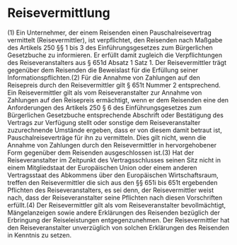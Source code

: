# Reisevermittlung

(1) Ein Unternehmer, der einem Reisenden einen Pauschalreisevertrag vermittelt (Reisevermittler), ist verpflichtet, den Reisenden nach Maßgabe des Artikels 250 §§ 1 bis 3 des Einführungsgesetzes zum Bürgerlichen Gesetzbuche zu informieren. Er erfüllt damit zugleich die Verpflichtungen des Reiseveranstalters aus § 651d Absatz 1 Satz 1. Der Reisevermittler trägt gegenüber dem Reisenden die Beweislast für die Erfüllung seiner Informationspflichten.(2) Für die Annahme von Zahlungen auf den Reisepreis durch den Reisevermittler gilt § 651t Nummer 2 entsprechend. Ein Reisevermittler gilt als vom Reiseveranstalter zur Annahme von Zahlungen auf den Reisepreis ermächtigt, wenn er dem Reisenden eine den Anforderungen des Artikels 250 § 6 des Einführungsgesetzes zum Bürgerlichen Gesetzbuche entsprechende Abschrift oder Bestätigung des Vertrags zur Verfügung stellt oder sonstige dem Reiseveranstalter zuzurechnende Umstände ergeben, dass er von diesem damit betraut ist, Pauschalreiseverträge für ihn zu vermitteln. Dies gilt nicht, wenn die Annahme von Zahlungen durch den Reisevermittler in hervorgehobener Form gegenüber dem Reisenden ausgeschlossen ist.(3) Hat der Reiseveranstalter im Zeitpunkt des Vertragsschlusses seinen Sitz nicht in einem Mitgliedstaat der Europäischen Union oder einem anderen Vertragsstaat des Abkommens über den Europäischen Wirtschaftsraum, treffen den Reisevermittler die sich aus den §§ 651i bis 651t ergebenden Pflichten des Reiseveranstalters, es sei denn, der Reisevermittler weist nach, dass der Reiseveranstalter seine Pflichten nach diesen Vorschriften erfüllt.(4) Der Reisevermittler gilt als vom Reiseveranstalter bevollmächtigt, Mängelanzeigen sowie andere Erklärungen des Reisenden bezüglich der Erbringung der Reiseleistungen entgegenzunehmen. Der Reisevermittler hat den Reiseveranstalter unverzüglich von solchen Erklärungen des Reisenden in Kenntnis zu setzen. 

